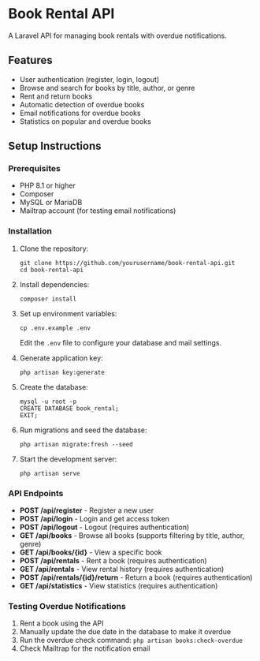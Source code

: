 # Book Rental API

A Laravel API for managing book rentals with overdue notifications.

## Features

- User authentication (register, login, logout)
- Browse and search for books by title, author, or genre
- Rent and return books
- Automatic detection of overdue books
- Email notifications for overdue books
- Statistics on popular and overdue books

## Setup Instructions

### Prerequisites

- PHP 8.1 or higher
- Composer
- MySQL or MariaDB
- Mailtrap account (for testing email notifications)

### Installation

1. Clone the repository:
   ```
   git clone https://github.com/yourusername/book-rental-api.git
   cd book-rental-api
   ```

2. Install dependencies:
   ```
   composer install
   ```

3. Set up environment variables:
   ```
   cp .env.example .env
   ```
   
   Edit the `.env` file to configure your database and mail settings.

4. Generate application key:
   ```
   php artisan key:generate
   ```

5. Create the database:
   ```
   mysql -u root -p
   CREATE DATABASE book_rental;
   EXIT;
   ```

6. Run migrations and seed the database:
   ```
   php artisan migrate:fresh --seed
   ```

7. Start the development server:
   ```
   php artisan serve
   ```

### API Endpoints

- **POST /api/register** - Register a new user
- **POST /api/login** - Login and get access token
- **POST /api/logout** - Logout (requires authentication)
- **GET /api/books** - Browse all books (supports filtering by title, author, genre)
- **GET /api/books/{id}** - View a specific book
- **POST /api/rentals** - Rent a book (requires authentication)
- **GET /api/rentals** - View rental history (requires authentication)
- **POST /api/rentals/{id}/return** - Return a book (requires authentication)
- **GET /api/statistics** - View statistics (requires authentication)

### Testing Overdue Notifications

1. Rent a book using the API
2. Manually update the due date in the database to make it overdue
3. Run the overdue check command: `php artisan books:check-overdue`
4. Check Mailtrap for the notification email
